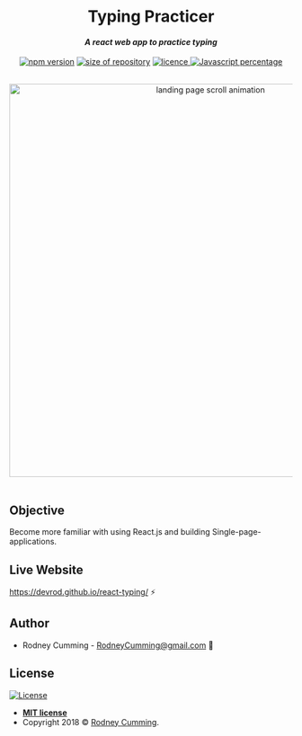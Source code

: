 <div align="center">
 <h1 size="+2">Typing Practicer</h1>
 <h4><i>A react web app to practice typing</i></h4>

 <p align="center">
    <a href="https://www.npmjs.com/package/npm/v/6.4.1" target="_blank"><img
    	alt="npm version"
    	src="https://img.shields.io/badge/npm-6.4.1-brightgreen.svg"></a>
    <a href="#"><img
    	alt="size of repository"
    	src="https://img.shields.io/badge/Size-630%20KB-yellowgreen.svg"></a>
    <a href="https://badges.mit-license.org/" target="_blank"><img
    	alt="licence"
    	src="https://img.shields.io/packagist/l/doctrine/orm.svg">
	</a>
    <a href="#" target="_blank"><img
    	alt="Javascript percentage"
    	src="https://img.shields.io/badge/Javascript-71.2%25-yellow.svg">
	</a>
</p>
<br>
 <img src="https://github.com/devrod/readme-images/blob/master/typing-screenshot.png?raw=true" width="700" alt="landing page scroll animation">
</div>
<br>

## Objective

Become more familiar with using React.js and building Single-page-applications.

## Live Website

https://devrod.github.io/react-typing/ :zap:

## Author

- Rodney Cumming - RodneyCumming@gmail.com :email:

## License

[![License](https://img.shields.io/packagist/l/doctrine/orm.svg)](http://badges.mit-license.org)

- **[MIT license](http://badges.mit-license.org)**
- Copyright 2018 © <a href="http://fvcproductions.com" target="_blank">Rodney Cumming</a>.
